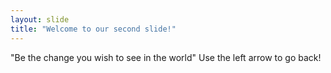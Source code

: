 ```yaml
---
layout: slide
title: "Welcome to our second slide!"
---
```

"Be the change you wish to see in the world"
Use the left arrow to go back!
